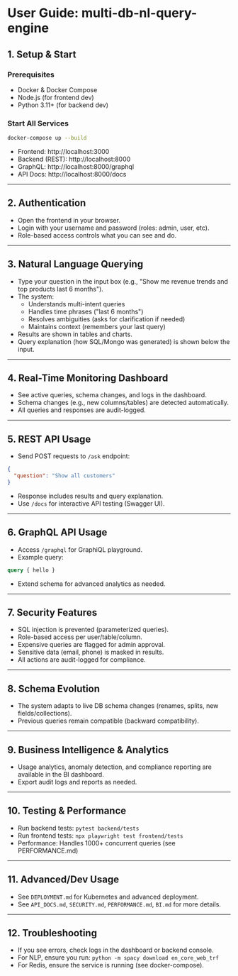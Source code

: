 # User Guide: multi-db-nl-query-engine

## 1. Setup & Start

### Prerequisites
- Docker & Docker Compose
- Node.js (for frontend dev)
- Python 3.11+ (for backend dev)

### Start All Services
```sh
docker-compose up --build
```
- Frontend: http://localhost:3000
- Backend (REST): http://localhost:8000
- GraphQL: http://localhost:8000/graphql
- API Docs: http://localhost:8000/docs

---

## 2. Authentication
- Open the frontend in your browser.
- Login with your username and password (roles: admin, user, etc).
- Role-based access controls what you can see and do.

---

## 3. Natural Language Querying
- Type your question in the input box (e.g., "Show me revenue trends and top products last 6 months").
- The system:
  - Understands multi-intent queries
  - Handles time phrases ("last 6 months")
  - Resolves ambiguities (asks for clarification if needed)
  - Maintains context (remembers your last query)
- Results are shown in tables and charts.
- Query explanation (how SQL/Mongo was generated) is shown below the input.

---

## 4. Real-Time Monitoring Dashboard
- See active queries, schema changes, and logs in the dashboard.
- Schema changes (e.g., new columns/tables) are detected automatically.
- All queries and responses are audit-logged.

---

## 5. REST API Usage
- Send POST requests to `/ask` endpoint:
```json
{
  "question": "Show all customers"
}
```
- Response includes results and query explanation.
- Use `/docs` for interactive API testing (Swagger UI).

---

## 6. GraphQL API Usage
- Access `/graphql` for GraphiQL playground.
- Example query:
```graphql
query { hello }
```
- Extend schema for advanced analytics as needed.

---

## 7. Security Features
- SQL injection is prevented (parameterized queries).
- Role-based access per user/table/column.
- Expensive queries are flagged for admin approval.
- Sensitive data (email, phone) is masked in results.
- All actions are audit-logged for compliance.

---

## 8. Schema Evolution
- The system adapts to live DB schema changes (renames, splits, new fields/collections).
- Previous queries remain compatible (backward compatibility).

---

## 9. Business Intelligence & Analytics
- Usage analytics, anomaly detection, and compliance reporting are available in the BI dashboard.
- Export audit logs and reports as needed.

---

## 10. Testing & Performance
- Run backend tests: `pytest backend/tests`
- Run frontend tests: `npx playwright test frontend/tests`
- Performance: Handles 1000+ concurrent queries (see PERFORMANCE.md)

---

## 11. Advanced/Dev Usage
- See `DEPLOYMENT.md` for Kubernetes and advanced deployment.
- See `API_DOCS.md`, `SECURITY.md`, `PERFORMANCE.md`, `BI.md` for more details.

---

## 12. Troubleshooting
- If you see errors, check logs in the dashboard or backend console.
- For NLP, ensure you run: `python -m spacy download en_core_web_trf`
- For Redis, ensure the service is running (see docker-compose).
